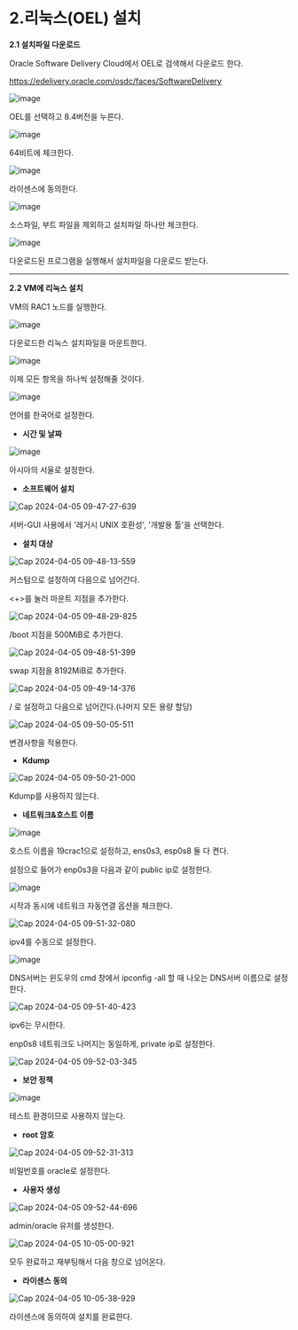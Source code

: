 # 2.리눅스(OEL) 설치

**2.1 설치파일 다운로드**

Oracle Software Delivery Cloud에서 OEL로 검색해서 다운로드 한다.

https://edelivery.oracle.com/osdc/faces/SoftwareDelivery

![image](https://github.com/oraclejyp/19c_rac_inst/assets/133745372/e3be0512-c2ba-412d-a273-0925c2b81bcb)

OEL를 선택하고 8.4버전을 누른다.

![image](https://github.com/oraclejyp/19c_rac_inst/assets/133745372/9fee9467-5cde-47ff-99a3-3e406f1acd22)

64비트에 체크한다.

![image](https://github.com/oraclejyp/19c_rac_inst/assets/133745372/bd3c6c33-bc94-43df-81bd-70438c0c5cd7)

라이센스에 동의한다.

![image](https://github.com/oraclejyp/19c_rac_inst/assets/133745372/29cbd489-7eda-413e-acf2-76f98879c917)

소스파일, 부트 파일을 제외하고 설치파일 하나만 체크한다.

![image](https://github.com/oraclejyp/19c_rac_inst/assets/133745372/6685e1bc-6ca2-48bf-b074-d764cd5d1d8d)

다운로드된 프로그램을 실행해서 설치파일을 다운로드 받는다.

---
**2.2 VM에 리눅스 설치**

VM의 RAC1 노드를 실행한다.

![image](https://github.com/oraclejyp/19c_rac_inst/assets/133745372/d74a2a06-9db7-4180-b0cd-d57942f999f6)

다운로드한 리눅스 설치파일을 마운트한다.

![image](https://github.com/oraclejyp/19c_rac_inst/assets/133745372/87451726-8f58-41ce-82f1-7dfd0897e0f3)

이제 모든 항목을 하나씩 설정해줄 것이다.

![image](https://github.com/oraclejyp/19c_rac_inst/assets/133745372/79d20078-c189-41ed-bf18-7b1b97f8b627)

언어를 한국어로 설정한다.

- **시간 및 날짜**

![image](https://github.com/oraclejyp/19c_rac_inst/assets/133745372/60653a44-ba9e-4218-a860-2a5260b68c56)

아시아의 서울로 설정한다.


- **소프트웨어 설치**

![Cap 2024-04-05 09-47-27-639](https://github.com/oraclejyp/19c_rac_inst/assets/133745372/79f58e27-506f-4503-8162-8d7b64dade30)

서버-GUI 사용에서 '레거시 UNIX 호환성', '개발용 툴'을 선택한다.

- **설치 대상**

![Cap 2024-04-05 09-48-13-559](https://github.com/oraclejyp/19c_rac_inst/assets/133745372/cdce7c52-3ac0-4c06-9aea-88d1a0ff1c69)

커스텀으로 설정하여 다음으로 넘어간다.

<+>를 눌러 마운트 지점을 추가한다.

![Cap 2024-04-05 09-48-29-825](https://github.com/oraclejyp/19c_rac_inst/assets/133745372/9021b0ae-32a0-4d21-b34a-5f060a1126fd)

/boot 지점을 500MiB로 추가한다.

![Cap 2024-04-05 09-48-51-399](https://github.com/oraclejyp/19c_rac_inst/assets/133745372/67651066-1864-44cc-91b4-612346b03d64)

swap 지점을 8192MiB로 추가한다.

![Cap 2024-04-05 09-49-14-376](https://github.com/oraclejyp/19c_rac_inst/assets/133745372/c917f9cb-1956-4034-9324-1bf81cf72fd3)

/ 로 설정하고 다음으로 넘어간다.(나머지 모든 용량 할당)

![Cap 2024-04-05 09-50-05-511](https://github.com/oraclejyp/19c_rac_inst/assets/133745372/0eb2bdb4-20c3-44d8-be2d-6cc0fb45e1d0)

변경사항을 적용한다.

- **Kdump**

![Cap 2024-04-05 09-50-21-000](https://github.com/oraclejyp/19c_rac_inst/assets/133745372/b5a85ba7-f520-41ba-8250-e2c0be451471)

Kdump를 사용하지 않는다.

- **네트워크&호스트 이름**

![image](https://github.com/oraclejyp/19c_rac_inst/assets/133745372/1549cbee-3ec2-438c-81bb-be569b4b59bd)

호스트 이름을 19crac1으로 설정하고, ens0s3, esp0s8 둘 다 켠다.

설정으로 들어가 enp0s3을 다음과 같이 public ip로 설정한다.

![image](https://github.com/oraclejyp/19c_rac_inst/assets/133745372/56aff0d6-fbe3-4a2a-812b-598473aa6227)

시작과 동시에 네트워크 자동연결 옵션을 체크한다.

![Cap 2024-04-05 09-51-32-080](https://github.com/oraclejyp/19c_rac_inst/assets/133745372/28277bb7-09fc-44ed-8a22-e86c769a7f89)

ipv4를 수동으로 설정한다.

![image](https://github.com/oraclejyp/19c_rac_inst/assets/133745372/665be6c6-6b27-4e09-88d6-8d8f386088b1)

DNS서버는 윈도우의 cmd 창에서 ipconfig -all 할 때 나오는 DNS서버 이름으로 설정한다.

![Cap 2024-04-05 09-51-40-423](https://github.com/oraclejyp/19c_rac_inst/assets/133745372/66ef3e50-a0a4-4ce8-beb6-b8f0e53353f0)

ipv6는 무시한다.

enp0s8 네트워크도 나머지는 동일하게, private ip로 설정한다.

![Cap 2024-04-05 09-52-03-345](https://github.com/oraclejyp/19c_rac_inst/assets/133745372/1970c9ed-6cf0-4091-9976-1ff997dfd957)

- **보안 정책**

![image](https://github.com/oraclejyp/19c_rac_inst/assets/133745372/4d8f0121-cc78-4561-9c75-b8199367c100)

테스트 환경이므로 사용하지 않는다.

- **root 암호**

![Cap 2024-04-05 09-52-31-313](https://github.com/oraclejyp/19c_rac_inst/assets/133745372/424f5846-f026-41ad-83e2-aa82750a2cb3)

비밀번호를 oracle로 설정한다.

- **사용자 생성**

![Cap 2024-04-05 09-52-44-696](https://github.com/oraclejyp/19c_rac_inst/assets/133745372/1eac85df-b80d-4e00-b0ff-60df125c8019)

admin/oracle 유저를 생성한다.

![Cap 2024-04-05 10-05-00-921](https://github.com/oraclejyp/19c_rac_inst/assets/133745372/7d897cdd-6056-4328-8c70-70afa0dcb6e9)

모두 완료하고 재부팅해서 다음 창으로 넘어온다.



- **라이센스 동의**

![Cap 2024-04-05 10-05-38-929](https://github.com/oraclejyp/19c_rac_inst/assets/133745372/e5bfbf8b-2a19-41ab-8555-c2b86f0aabf2)

라이센스에 동의하여 설치를 완료한다.
